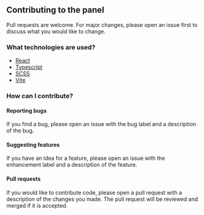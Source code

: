 ## Contributing to the panel
Pull requests are welcome. For major changes, please open an issue first to discuss what you would like to change.

### What technologies are used?
- [React](https://reactjs.org/)
- [Typescript](https://www.typescriptlang.org/)
- [SCSS](https://sass-lang.com/)
- [Vite](https://vitejs.dev/)

### How can I contribute?
#### Reporting bugs
If you find a bug, please open an issue with the bug label and a description of the bug.

#### Suggesting features
If you have an idea for a feature, please open an issue with the enhancement label and a description of the feature.

#### Pull requests
If you would like to contribute code, please open a pull request with a description of the changes you made.
The pull request will be reviewed and merged if it is accepted.